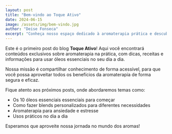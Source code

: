 ```yaml
---
layout: post
title: "Bem-vindo ao Toque Ativo"
date: 2024-06-15
image: /assets/img/bem-vindo.jpg
author: "Deise Fonseca"
excerpt: "Conheça nosso espaço dedicado à aromaterapia prática e descubra como transformar sua rotina com óleos essenciais."
---
```


Este é o primeiro post do blog **Toque Ativo**! Aqui você encontrará conteúdos exclusivos sobre aromaterapia na prática, com dicas, receitas e informações para usar óleos essenciais no seu dia a dia.

Nossa missão é compartilhar conhecimento de forma acessível, para que você possa aproveitar todos os benefícios da aromaterapia de forma segura e eficaz.

Fique atento aos próximos posts, onde abordaremos temas como:

- Os 10 óleos essenciais essenciais para começar
- Como fazer blends personalizados para diferentes necessidades
- Aromaterapia para ansiedade e estresse
- Usos práticos no dia a dia

Esperamos que aproveite nossa jornada no mundo dos aromas!
